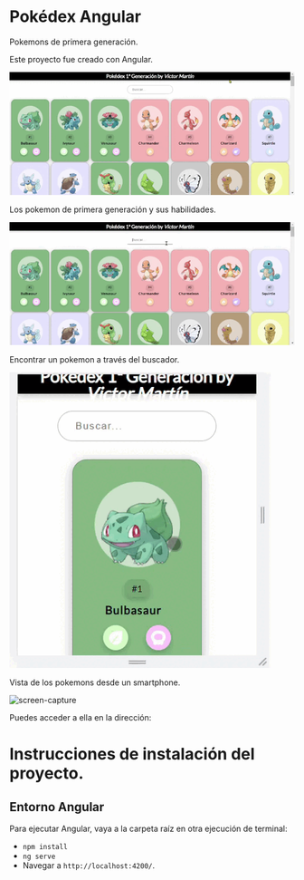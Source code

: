 # Pokédex Angular

Pokemons de primera generación.

Este proyecto fue creado con Angular.

![ScreenShot](/gifs/pokedex-victor-inicio.gif)

Los pokemon de primera generación y sus habilidades.

![ScreenShot](/gifs/pokedex-victor-buscador.gif)

Encontrar un pokemon a través del buscador.

![ScreenShot](/gifs/pokedex-victor-smarphone.gif)

Vista de los pokemons desde un smartphone.

![screen-capture](https://user-images.githubusercontent.com/35200622/104393107-682d9980-5522-11eb-83f8-66d8a41a6615.gif)

Puedes acceder a ella en la dirección: 

# Instrucciones de instalación del proyecto.

## Entorno Angular

Para ejecutar Angular, vaya a la carpeta raíz en otra ejecución de terminal:
- `npm install`
- `ng serve` 
- Navegar a `http://localhost:4200/`.
